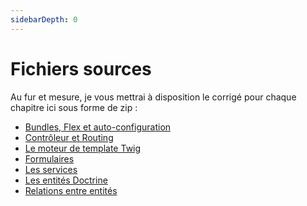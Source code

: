 ```yaml
---
sidebarDepth: 0
---
```


# Fichiers sources

Au fur et mesure, je vous mettrai à disposition le corrigé pour chaque chapitre ici sous forme de zip :


- [Bundles, Flex et auto-configuration](/sources/shoefony-bundle_flex.zip)
- [Contrôleur et Routing](/sources/shoefony-controller_routing.zip)
- [Le moteur de template Twig](/sources/shoefony-twig.zip)
- [Formulaires](/sources/shoefony-form.zip)
- [Les services](/sources/shoefony-services.zip)
- [Les entités Doctrine](/sources/shoefony-entities.zip)
- [Relations entre entités](/sources/shoefony-relations.zip)

<!--
- [Les repositories](/sources/shoefony-repositories.zip)
- [Shoefony final](/sources/shoefony-final.zip) : Templates d'erreur, recherche et EventSubscriber pour l'envoi de mail.
-->